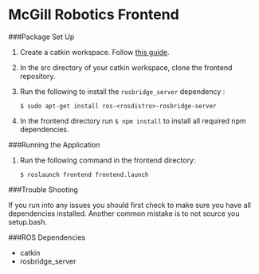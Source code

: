 McGill Robotics Frontend
========================

###Package Set Up

1. Create a catkin workspace. Follow [this guide](http://wiki.ros.org/catkin/Tutorials/create_a_workspace). 

2. In the src directory of your catkin workspace, clone the frontend repository.

3. Run the following to install the `rosbridge_server` dependency : 
	
	`$ sudo apt-get install ros-<rosdistro>-rosbridge-server` 

4. In the frontend directory run `$ npm install` to install all required npm dependencies.


###Running the Application

1. Run the following command in the frontend directory: 
	
	`$ roslaunch frontend frontend.launch`


###Trouble Shooting

If you run into any issues you should first check to make sure you have all dependencies installed. 
Another common mistake is to not source you setup.bash.

###ROS Dependencies
* catkin
* rosbridge_server